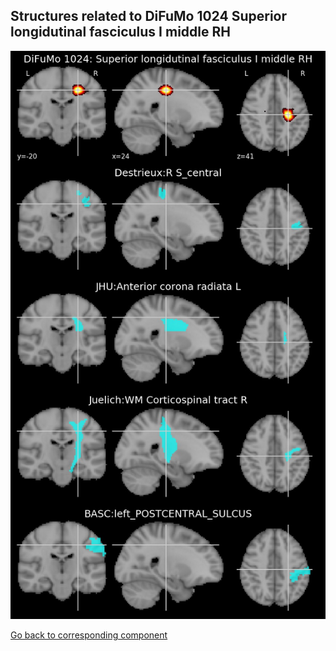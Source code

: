 


## Structures related to DiFuMo 1024 Superior longidutinal fasciculus I middle RH

![599](599.jpg "Structures related to DiFuMo 1024 Superior longidutinal fasciculus I middle RH")

[Go back to corresponding component](https://parietal-inria.github.io/DiFuMo/1024/html/599.html)